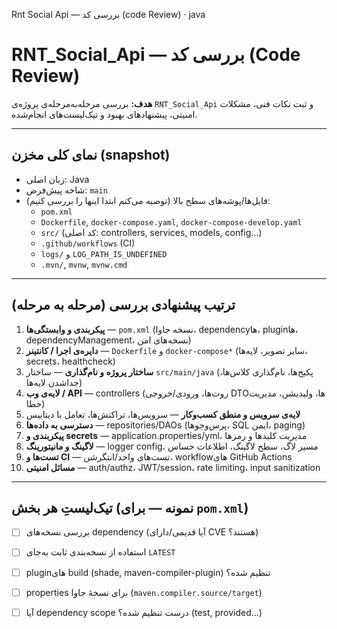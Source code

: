 Rnt Social Api — بررسی کد (code Review)
· java
# RNT_Social_Api — بررسی کد (Code Review)


**هدف:** بررسی مرحله‌به‌مرحله‌ی پروژه‌ی `RNT_Social_Api` و ثبت نکات فنی، مشکلات امنیتی، پیشنهادهای بهبود و تیک‌لیست‌های انجام‌شده.


---


## نمای کلی مخزن (snapshot)
- زبان اصلی: Java
- شاخه پیش‌فرض: `main`
- فایل‌ها/پوشه‌های سطح بالا (توصیه می‌کنم ابتدا اینها را بررسی کنیم):
  - `pom.xml`
  - `Dockerfile`, `docker-compose.yaml`, `docker-compose-develop.yaml`
  - `src/` (کد اصلی: controllers, services, models, config...)
  - `.github/workflows` (CI)
  - `logs/` و `LOG_PATH_IS_UNDEFINED`
  - `.mvn/`, `mvnw`, `mvnw.cmd`


---


## ترتیب پیشنهادی بررسی (مرحله به مرحله)
1. **پیکربندی و وابستگی‌ها** — `pom.xml` (نسخه جاوا، dependencyها، pluginها، dependencyManagement، نسخه‌های امن)
2. **دایره‌ی اجرا / کانتینر** — `Dockerfile` و `docker-compose*` (سایز تصویر، لایه‌ها، secrets، healthcheck)
3. **ساختار پروژه و نام‌گذاری** — ساختار `src/main/java` (پکیج‌ها، نام‌گذاری کلاس‌ها، جداشدن لایه‌ها)
4. **لایه‌ی وب / API** — controllers (روت‌ها، ورودی/خروجی DTOها، ولیدیشن، مدیریت خطا)
5. **لایه‌ی سرویس و منطق کسب‌و‌کار** — سرویس‌ها، تراکنش‌ها، تعامل با دیتابیس
6. **دسترسی به داده‌ها** — repositories/DAOs (پرس‌وجوها، SQL ایمن، paging)
7. **پیکربندی و secrets** — application.properties/yml، مدیریت کلیدها و رمزها
8. **لاگینگ و مانیتورینگ** — logger config، مسیر لاگ، سطح لاگینگ، اطلاعات حساس
9. **تست‌ها و CI** — تست‌های واحد/انتگرشن، workflowهای GitHub Actions
10. **مسائل امنیتی** — auth/authz، JWT/session، rate limiting، input sanitization


---


## تیک‌لیستِ هر بخش (نمونه — برای `pom.xml`)
- [ ] بررسی نسخه‌های dependency (آیا قدیمی/دارای CVE هستند؟)
- [ ] استفاده از نسخه‌بندی ثابت به‌جای `LATEST`
- [ ] pluginهای build (shade, maven-compiler-plugin) تنظیم شده؟
- [ ] properties برای نسخهٔ جاوا (`maven.compiler.source/target`)
- [ ] آیا dependency scope درست تنظیم شده؟ (test, provided...)



